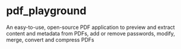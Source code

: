 # pdf_playground
An easy-to-use, open-source PDF application to preview and extract content and metadata from PDFs, add or remove passwords, modify, merge, convert and compress PDFs

